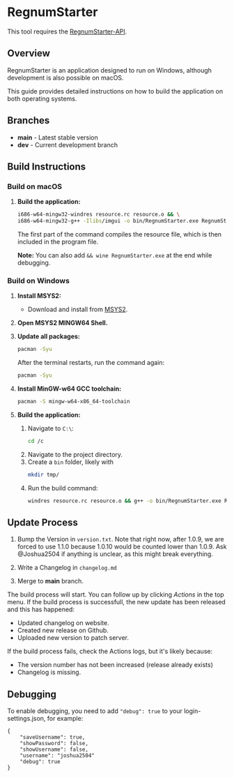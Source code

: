 # RegnumStarter

This tool requires the [RegnumStarter-API](https://github.com/RegnumStarter/RegnumStarter-API).

## Overview

RegnumStarter is an application designed to run on Windows, although development is also possible on macOS.

This guide provides detailed instructions on how to build the application on both operating systems.

## Branches

* **main** - Latest stable version
* **dev** - Current development branch

## Build Instructions

### Build on macOS

1. **Build the application:**
    ```sh
    i686-w64-mingw32-windres resource.rc resource.o && \
    i686-w64-mingw32-g++ -Ilibs/imgui -o bin/RegnumStarter.exe RegnumStarter.cpp libs/imgui/imgui.cpp libs/imgui/imgui_draw.cpp libs/imgui/imgui_widgets.cpp libs/imgui/imgui_tables.cpp resource.o -lurlmon -lwininet -ld3d9 -ldwmapi -static -mwindows && wine bin/RegnumStarter.exe
    ```

    The first part of the command compiles the resource file, which is then included in the program file.

    **Note:** You can also add `&& wine RegnumStarter.exe` at the end while debugging.

### Build on Windows

1. **Install MSYS2:**
    - Download and install from [MSYS2](https://www.msys2.org/).

2. **Open MSYS2 MINGW64 Shell.**

3. **Update all packages:**
    ```sh
    pacman -Syu
    ```
    After the terminal restarts, run the command again:
    ```sh
    pacman -Syu
    ```

4. **Install MinGW-w64 GCC toolchain:**
    ```sh
    pacman -S mingw-w64-x86_64-toolchain
    ```

5. **Build the application:**
    1. Navigate to `C:\`:
        ```sh
        cd /c
        ```
    2. Navigate to the project directory.
    3. Create a `bin` folder, likely with
        ```sh
        mkdir tmp/
        ```
    4. Run the build command:
        ```sh
        windres resource.rc resource.o && g++ -o bin/RegnumStarter.exe RegnumStarter.cpp libs/imgui/imgui.cpp libs/imgui/imgui_draw.cpp libs/imgui/imgui_widgets.cpp libs/imgui/imgui_tables.cpp resource.o -lurlmon -lwininet -ld3d9 -ldwmapi -static -mwindows && ./bin/RegnumStarter.exe
        ```

## Update Process

1. Bump the Version in ``version.txt``. Note that right now, after 1.0.9, we are forced to use 1.1.0 because 1.0.10 would be counted lower than 1.0.9. Ask @Joshua2504 if anything is unclear, as this might break everything.

2. Write a Changelog in ``changelog.md``
3. Merge to **main** branch.

The build process will start. You can follow up by clicking *Actions* in the top menu. If the build process is successfull, the new update has been released and this has happened:

- Updated changelog on website.
- Created new release on Github.
- Uploaded new version to patch server.

If the build process fails, check the Actions logs, but it's likely because:

- The version number has not been increased (release already exists)
- Changelog is missing.

## Debugging

To enable debugging, you need to add ``"debug": true`` to your login-settings.json, for example:

```
{
    "saveUsername": true,
    "showPassword": false,
    "showUsername": false,
    "username": "joshua2504"
    "debug": true
}
```